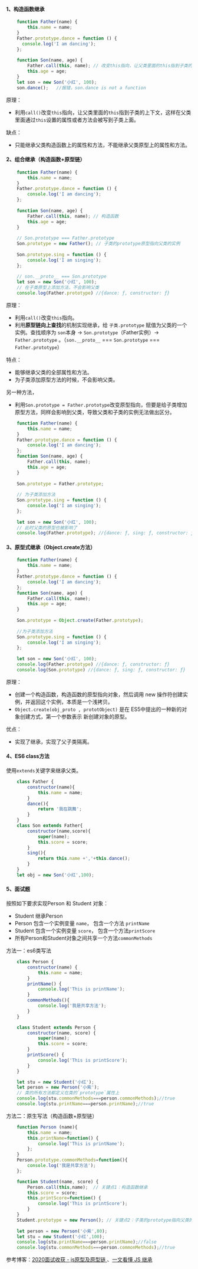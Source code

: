 #### 1、构造函数继承

```javascript
    function Father(name) {
        this.name = name;
    }
    Father.prototype.dance = function () {
      console.log('I am dancing');
    };
    
    function Son(name, age) {
        Father.call(this, name); // 改变this指向，让父类里面的this指到子类的上下文，这样在父类里面通过this设置的属性或者方法会被写到子类上面。
        this.age = age;
    }
    let son = new Son('小红', 100);
    son.dance();   //报错，son.dance is not a function
```

原理：
- 利用`call()`改变`this`指向，让父类里面的`this`指到子类的上下文，这样在父类里面通过`this`设置的属性或者方法会被写到子类上面。

缺点：
- 只能继承父类构造函数上的属性和方法，不能继承父类原型上的属性和方法。

#### 2、组合继承（构造函数+原型链）

```javascript
    function Father(name) {
        this.name = name;
    }
    Father.prototype.dance = function () {
        console.log('I am dancing');
    };
    
    function Son(name, age) {
        Father.call(this, name); // 构造函数
        this.age = age;
    }
    
    // Son.prototype === Father.prototype
    Son.prototype = new Father(); // 子类的prototype原型指向父类的实例
    
    Son.prototype.sing = function () {
        console.log('I am singing');
    };
    
    // son.__proto__ === Son.prototype
    let son = new Son('小红', 100);
    // 在子类原型上添加方法，不会影响父类
    console.log(Father.prototype) //{dance: ƒ, constructor: ƒ}
```

原理：
- 利用`call()`改变`this`指向。
- 利用**原型链向上查找**的机制实现继承，给 `子类.prototype` 赋值为父类的一个实例。查找顺序为 `son`本身 -> `Son.prototype`（Father实例）-> `Father.prototype` 。（`son.__proto__` === `Son.prototype` === `Father.prototype`）

特点：
- 能够继承父类的全部属性和方法。
- 为子类添加原型方法的时候，不会影响父类。

另一种方法，
- 利用`Son.prototype = Father.prototype`改变原型指向，但要是给子类增加原型方法，同样会影响到父类，导致父类和子类的实例无法做出区分。

```javascript
    function Father(name) {
        this.name = name;
    }
    Father.prototype.dance = function () {
        console.log('I am dancing');
    };
    function Son(name, age) {
        Father.call(this, name);
        this.age = age;
    }
    
    Son.prototype = Father.prototype;
    
    // 为子类添加方法
    Son.prototype.sing = function () {
        console.log('I am singing');
    };
    
    let son = new Son('小红', 100);
    // 此时父类的原型也被影响了
    console.log(Father.prototype); //{dance: ƒ, sing: ƒ, constructor: ƒ}
```

#### 3、原型式继承（Object.create方法）

```javascript
    function Father(name) {
        this.name = name;
    }
    Father.prototype.dance = function () {
        console.log('I am dancing');
    };
    function Son(name, age) {
        Father.call(this, name);
        this.age = age;
    }
    
    Son.prototype = Object.create(Father.prototype);
    
    //为子类添加方法
    Son.prototype.sing = function () {
        console.log('I am singing');
    };
    
    let son = new Son('小红', 100);
    console.log(Father.prototype) //{dance: ƒ, constructor: ƒ}
    console.log(Son.prototype) //{dance: ƒ, sing: ƒ, constructor: ƒ}
```

原理：
- 创建一个构造函数，构造函数的原型指向对象，然后调用 new 操作符创建实例，并返回这个实例，本质是一个浅拷贝。
- `Object.create(obj_proto , prototObject)` 是在 ES5中提出的一种新的对象创建方式，第一个参数表示 新创建对象的原型。

优点：
- 实现了继承，实现了父子类隔离。

#### 4、ES6 class方法
使用`extends`关键字来继承父类。

```javascript
    class Father {
        constructor(name){
            this.name = name;
        }
        dance(){
            return '我在跳舞';
        }
    }
    class Son extends Father{
        constructor(name,score){
            super(name);
            this.score = score;
        }
        sing(){
            return this.name +','+this.dance();
        }
    }
    let obj = new Son('小红',100);
```

#### 5、面试题
按照如下要求实现Person 和 Student 对象：

- Student 继承Person 
- Person 包含一个实例变量 `name`， 包含一个方法 `printName`
- Student 包含一个实例变量 `score`， 包含一个方法`printScore`
- 所有Person和Student对象之间共享一个方法`commonMethods`

方法一：es6类写法
```javascript
    class Person {
        constructor(name) {
            this.name = name;
        }
        printName() {
            console.log('This is printName');
        }
        commonMethods(){
            console.log('我是共享方法');
        }
    }

    class Student extends Person {
        constructor(name, score) {
            super(name);
            this.score = score;
        }
        printScore() {
            console.log('This is printScore');
        }
    }

    let stu = new Student('小红');
    let person = new Person('小紫');
    // 类的所有方法都定义在类的`prototype`属性上
    console.log(stu.commonMethods===person.commonMethods);//true
    console.log(stu.printName===person.printName);//true
```

方法二：原生写法（构造函数+原型链）

```javascript
    function Person (name){
        this.name = name;
        this.printName=function() {
            console.log('This is printName');
        };
    }
    Person.prototype.commonMethods=function(){
        console.log('我是共享方法');
    };

    function Student(name, score) {
        Person.call(this,name);  // 关键点1：构造函数继承
        this.score = score;
        this.printScore=function() {
            console.log('This is printScore');
        }
    }
    Student.prototype = new Person(); // 关键点2：子类的prototype指向父类的实例
    
    let person = new Person('小紫',80);
    let stu = new Student('小红',100);
    console.log(stu.printName===person.printName);//false
    console.log(stu.commonMethods===person.commonMethods);//true
```

参考博客：[2020面试收获 - js原型及原型链 ](https://juejin.cn/post/6844904093828251662#heading-36)、[一文看懂 JS 继承](https://juejin.cn/post/6844903798624747528#heading-6)